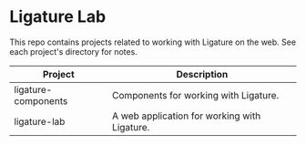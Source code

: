# Ligature Lab

This repo contains projects related to working with Ligature on the web.
See each project's directory for notes.

| Project             | Description                                  |
| ------------------- | -------------------------------------------- |
| ligature-components | Components for working with Ligature.        |
| ligature-lab        | A web application for working with Ligature. |
